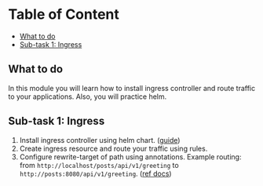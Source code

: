 # Table of Content

- [What to do](#what-to-do)
- [Sub-task 1: Ingress](#sub-task-1--ingress)

## What to do
In this module you will learn how to install ingress controller and route traffic to your applications. Also, you will practice helm.

## Sub-task 1: Ingress
1. Install ingress controller using helm chart. ([guide](https://kube-workshop.benco.io/08-helm-ingress/))
2. Create ingress resource and route your traffic using rules. 
3. Configure rewrite-target of path using annotations. Example routing: from `http://localhost/posts/api/v1/greeting` to `http://posts:8080/api/v1/greeting`. ([ref docs](https://kubernetes.github.io/ingress-nginx/examples/rewrite/#rewrite-target))